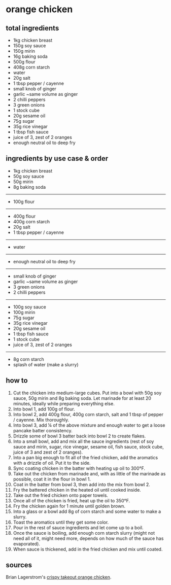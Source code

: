 # orange chicken

## total ingredients

- 1kg chicken breast
- 150g soy sauce
- 150g mirin
- 16g baking soda
- 500g flour
- 408g corn starch
- water
- 20g salt
- 1 tbsp pepper / cayenne
- small knob of ginger
- garlic ~same volume as ginger
- 2 chilli peppers
- 3 green onions
- 1 stock cube
- 20g sesame oil
- 75g sugar
- 35g rice vinegar
- 1 tbsp fish sauce
- juice of 3, zest of 2 oranges
- enough neutral oil to deep fry

## ingredients by use case & order

- 1kg chicken breast
- 50g soy sauce
- 50g mirin
- 8g baking soda
----
- 100g flour
---
- 400g flour
- 400g corn starch
- 20g salt
- 1 tbsp pepper / cayenne
---
- water
---
- enough neutral oil to deep fry
---
- small knob of ginger
- garlic ~same volume as ginger
- 3 green onions
- 2 chilli peppers
---
- 100g soy sauce
- 100g mirin
- 75g sugar
- 35g rice vinegar
- 20g sesame oil
- 1 tbsp fish sauce
- 1 stock cube
- juice of 3, zest of 2 oranges
---
- 8g corn starch
- splash of water (make a slurry)

## how to

1. Cut the chicken into medium-large cubes. Put into a bowl with 50g soy sauce, 50g mirin and 8g baking soda. Let marinade for at least 20 minutes, ideally while preparing everything else.
2. Into bowl 1, add 100g of flour.
3. Into bowl 2, add 400g flour, 400g corn starch, salt and 1 tbsp of pepper / cayenne. Mix thoroughly.
4. Into bowl 3, add ¼ of the above mixture and enough water to get a loose pancake batter consistency.
5. Drizzle some of bowl 3 batter back into bowl 2 to create flakes.
6. Into a small bowl, add and mix all the sauce ingredients (rest of soy sauce and mirin, sugar, rice vinegar, sesame oil, fish sauce, stock cube, juice of 3 and zest of 2 oranges).
6. Into a pan big enough to fit all of the fried chicken, add the aromatics with a drizzle of oil. Put it to the side.
7. Sync coating chicken in the batter with heating up oil to 300°F.
8. Take out the chicken from marinade and, with as little of the marinade as possible, coat it in the flour in bowl 1.
9. Coat in the batter from bowl 3, then add into the mix from bowl 2.
10. Fry the battered chicken in the heated oil until cooked inside.
11. Take out the fried chicken onto paper towels.
12. Once all of the chicken is fried, heat up the oil to 350°F.
13. Fry the chicken again for 1 minute until golden brown.
14. Into a glass or a bowl add 8g of corn starch and some water to make a slurry.
15. Toast the aromatics until they get some color.
16. Pour in the rest of sauce ingredients and let come up to a boil.
17. Once the sauce is boiling, add enough corn starch slurry (might not need all of it, might need more, depends on how much of the sauce has evaporated).
18. When sauce is thickened, add in the fried chicken and mix until coated.

## sources

Brian Lagerstrom's [crispy takeout orange chicken](https://www.youtube.com/watch?v=tVlx27mBCmo).
